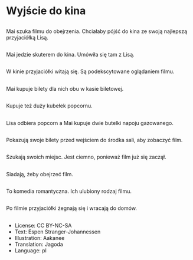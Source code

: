 # Wyjście do kina

##
Mai szuka filmu do obejrzenia. Chciałaby pójść do kina ze swoją najlepszą przyjaciółką Lisą.

##
Mai jedzie skuterem do kina. Umówiła się tam z Lisą.

##
W kinie przyjaciółki witają się. Są podekscytowane oglądaniem filmu.

##
Mai kupuje bilety dla nich obu w kasie biletowej.

##
Kupuje też duży kubełek popcornu.

##
Lisa odbiera popcorn a Mai kupuje dwie butelki napoju gazowanego.

##
Pokazują swoje bilety przed wejściem do środka sali, aby zobaczyć film.

##
Szukają swoich miejsc. Jest ciemno, ponieważ film już się zaczął.

##
Siadają, żeby obejrzeć film.

##
To komedia romantyczna. Ich ulubiony rodzaj filmu.

##
Po filmie przyjaciółki żegnają się i wracają do domów.

##
* License: CC BY-NC-SA
* Text: Espen Stranger-Johannessen
* Illustration: Aakanee
* Translation: Jagoda
* Language: pl
